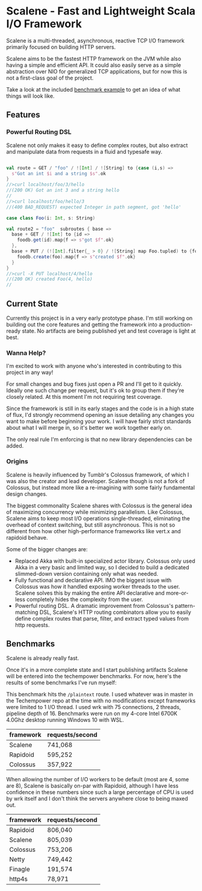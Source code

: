 # Scalene - Fast and Lightweight Scala I/O Framework

Scalene is a multi-threaded, asynchronous, reactive TCP I/O framework
primarily focused on building HTTP servers.

Scalene aims to be the fastest HTTP framework on the JVM while also having a
simple and efficient API.  It could also easily serve as a simple abstraction
over NIO for generalized TCP applications, but for now this is not a
first-class goal of the project.

Take a look at the included [benchmark
example](benchmark/src/main/scala/Main.scala) to get an idea of what things
will look like.

## Features

### Powerful Routing DSL

Scalene not only makes it easy to define complex routes, but also extract and
manipulate data from requests in a fluid and typesafe way.

```scala

val route = GET / "foo" / ![Int] / ![String] to {case (i,s) =>
  s"Got an int $i and a string $s".ok
}
//>curl localhost/foo/3/hello
//(200 OK) Got an int 3 and a string hello
//
//>curl localhost/foo/hello/3
//(400 BAD_REQUEST) expected Integer in path segment, got 'hello'

case class Foo(i: Int, s: String)

val route2 = "foo"  subroutes { base =>
  base + GET / ![Int] to {id => 
    foodb.get(id).map{f => s"got $f".ok}
  },
  base + PUT / (![Int].filter{_ > 0} / ![String] map Foo.tupled) to {foo =>
    foodb.create(foo).map{f => s"created $f".ok}
  }
}
//>curl -X PUT localhost/4/hello
//(200 OK) created Foo(4, hello)
//
```

## Current State 

Currently this project is in a very early prototype phase.  I'm still working
on building out the core features and getting the framework into a
production-ready state.  No artifacts are being published yet and test coverage
is light at best.

### Wanna Help?

I'm excited to work with anyone who's interested in contributing to this
project in any way!

For small changes and bug fixes just open a PR and I'll get to it quickly.
Ideally one such change per request, but it's ok to group them if they're
closely related.  At this moment I'm not requiring test coverage.

Since the framework is still in its early stages and the code is in a high
state of flux, I'd strongly recommend opening an issue detailing any changes
you want to make before beginning your work.  I will have fairly strict
standards about what I will merge in, so it's better we work together early on.

The only real rule I'm enforcing is that no new library dependencies can be added.  

### Origins

Scalene is heavily influenced by Tumblr's Colossus framework, of which I was
also the creator and lead developer.  Scalene though is not a fork of Colossus, but instead
more like a re-imagining with some fairly fundamental design changes.  

The biggest commonality Scalene shares with Colossus is the general idea of
maximizing concurrency while minimizing parallelism.  Like Colossus, Scalene
aims to keep most I/O operations single-threaded, eliminating the overhead of
context switching, but still asynchronous.  This is not so different from how
other high-performance frameworks like vert.x and rapidoid behave.


Some of the bigger changes are:

* Replaced Akka with built-in specialized actor library.  Colossus only used Akka in a very basic and limited way, so I decided to build a dedicated slimmed-down version containing only what was needed.
* Fully functional and declarative API.  IMO the biggest issue with Colossus was how it handled exposing worker threads to the user.  Scalene solves this by making the entire API declarative and more-or-less completely hides the complexity from the user.
* Powerful routing DSL.  A dramatic improvement from Colossus's pattern-matching DSL, Scalene's HTTP routing combinators allow you to easily define complex routes that parse, filter, and extract typed values from http requests.

## Benchmarks

Scalene is already really fast.  

Once it's in a more complete state and I start publishing artifacts Scalene
will be entered into the techempower benchmarks.  For now, here's the results
of some benchmarks I've run myself:

This benchmark hits the `/plaintext` route.  I used whatever was in master in
the Techempower repo at the time with no modifications except frameworks were
limited to 1 I/O thread.  I used wrk with 75 connections, 2 threads, pipeline
depth of 16.  Benchmarks were run on my 4-core Intel 6700K 4.0Ghz desktop
running Windows 10 with WSL.

framework| requests/second
--- | ---
Scalene | 741,068
Rapidoid | 595,252
Colossus | 357,922

When allowing the number of I/O workers to be default (most are 4, some are 8),
Scalene is basically on-par with Rapidoid, although I have less confidence in
these numbers since such a large percentage of CPU is used by wrk itself and I
don't think the servers anywhere close to being maxed out.

framework| requests/second
--- | ---
Rapidoid | 806,040
Scalene | 805,039
Colossus | 753,206
Netty | 749,442
Finagle | 191,574
http4s | 78,971

